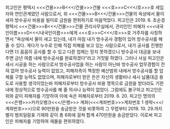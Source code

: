 피고인은 평택시 <<<건물>>>B<<</건물>>>건물 <<<호>>>C<<</호>>>호 세입자와 연인관계였던 사람으로서, 위 <<<건물>>>B<<</건물>>>건물의 옥상에서 물이 새자 방수공사 비용을 빌미로 금원을 편취하기로 마음먹었다.
피고인은 2019. 6. 초순경 평택시 <<<건물>>>B<<</건물>>>건물 관리사무실에서, 관리인인 피해자 <<<내국인이름>>>D<<</내국인이름>>>에게 <<<호>>>C<<</호>>>호 거주자를 사칭하면서 "옥상에서 물이 새고 있는데, 내가 마침 내가 방수공사 경험이 있어 방수공사를 해 줄 수 있다. 게다가 누수로 인해 직접 피해를 보고 있는 사람으로서, 내가 공사를 진행한다면 더 꼼꼼히 공사를 할 수 있고 다른 업체는 믿지 못하겠으니 방수공사 대금을 보내 주면 금년 여름 내에 방수공사를 완료하겠다"라고 거짓말 하였다.
그러나 사실 피고인은 섀시 시공을 하는 사람으로서 방수공사업을 하는 사람이 아닌바 방수공사 업무경험이 전혀 없어 방수공사 능력이 없었고, 피해자측이 책정한 예산범위 내에서 방수공사를 할 업체를 구할 능력도 없었으며, 피해자로부터 받은 돈은 자신의 생활비나 섀시 납품대금 용도로 사용할 생각이었는바 피해자로부터 방수공사 비용 명목으로 금원을 받더라도 기한 내에 정상적으로 방수공사를 해 줄 의사나 능력이 없었다.
그럼에도 불구하고 피고인은 위와 같이 피해자를 기망하여 이에 속은 피해자로부터 2019. 6. 20. 피고인 명의의 <<<은행>>>카카오뱅크<<</은행>>> 계좌(<<<계좌번호>>>계좌번호 1 생략<<</계좌번호>>>)으로 90만원을 송금받은 것을 비롯하여 그 무렵부터 2019. 10. 29.까지 별지 범죄일람표 기재와 같이 총 6회에 걸쳐 합계 470만원을 송금받았다.
이로써 피고인은 피해자를 기망하여 재물을 편취하였다.